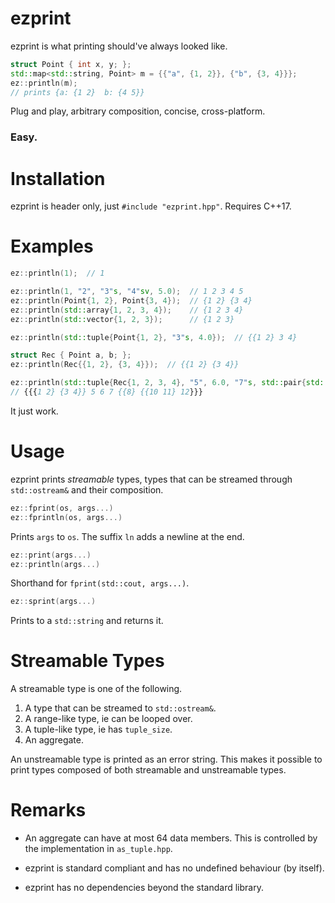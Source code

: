 # ezprint

ezprint is what printing should've always looked like.

````c++
struct Point { int x, y; };
std::map<std::string, Point> m = {{"a", {1, 2}}, {"b", {3, 4}}};
ez::println(m);
// prints {a: {1 2}  b: {4 5}}
````

Plug and play, arbitrary composition, concise, cross-platform.

### Easy.

# Installation
ezprint is header only, just `#include "ezprint.hpp"`. Requires C++17.

# Examples

````c++
ez::println(1);  // 1

ez::println(1, "2", "3"s, "4"sv, 5.0);  // 1 2 3 4 5
ez::println(Point{1, 2}, Point{3, 4});  // {1 2} {3 4}
ez::println(std::array{1, 2, 3, 4});    // {1 2 3 4}
ez::println(std::vector{1, 2, 3});      // {1 2 3}

ez::println(std::tuple{Point{1, 2}, "3"s, 4.0});  // {{1 2} 3 4}

struct Rec { Point a, b; };
ez::println(Rec{{1, 2}, {3, 4}});  // {{1 2} {3 4}}

ez::println(std::tuple{Rec{1, 2, 3, 4}, "5", 6.0, "7"s, std::pair{std::tuple{8}, std::tuple{Point{10, 11}, "12"sv}}});
// {{{1 2} {3 4}} 5 6 7 {{8} {{10 11} 12}}}
````

It just work.

# Usage

ezprint prints _streamable_ types, types that can be streamed through `std::ostream&` and their composition.

````c++
ez::fprint(os, args...)
ez::fprintln(os, args...)
````

Prints `args` to `os`. The suffix `ln` adds a newline at the end.

````c++
ez::print(args...)
ez::println(args...)
````

Shorthand for `fprint(std::cout, args...)`.

````c++
ez::sprint(args...)
````

Prints to a `std::string` and returns it.

# Streamable Types

A streamable type is one of the following.

1. A type that can be streamed to `std::ostream&`.
2. A range-like type, ie can be looped over.
3. A tuple-like type, ie has `tuple_size`.
4. An aggregate.

An unstreamable type is printed as an error string. This makes it possible to print types composed of both streamable and unstreamable types.

# Remarks

* An aggregate can have at most 64 data members. This is controlled by the implementation in `as_tuple.hpp`.

* ezprint is standard compliant and has no undefined behaviour (by itself).

* ezprint has no dependencies beyond the standard library.
